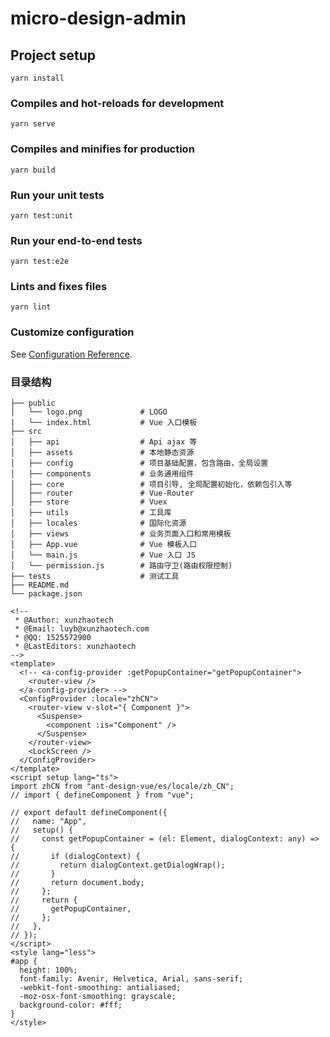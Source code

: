 # micro-design-admin

## Project setup
```
yarn install
```

### Compiles and hot-reloads for development
```
yarn serve
```

### Compiles and minifies for production
```
yarn build
```

### Run your unit tests
```
yarn test:unit
```

### Run your end-to-end tests
```
yarn test:e2e
```

### Lints and fixes files
```
yarn lint
```

### Customize configuration
See [Configuration Reference](https://cli.vuejs.org/config/).

### 目录结构
```
├── public
│   └── logo.png             # LOGO
|   └── index.html           # Vue 入口模板
├── src
│   ├── api                  # Api ajax 等
│   ├── assets               # 本地静态资源
│   ├── config               # 项目基础配置，包含路由，全局设置
│   ├── components           # 业务通用组件
│   ├── core                 # 项目引导, 全局配置初始化，依赖包引入等
│   ├── router               # Vue-Router
│   ├── store                # Vuex
│   ├── utils                # 工具库
│   ├── locales              # 国际化资源
│   ├── views                # 业务页面入口和常用模板
│   ├── App.vue              # Vue 模板入口
│   └── main.js              # Vue 入口 JS
│   └── permission.js        # 路由守卫(路由权限控制)
├── tests                    # 测试工具
├── README.md
└── package.json
```

```vue
<!--
 * @Author: xunzhaotech
 * @Email: luyb@xunzhaotech.com
 * @QQ: 1525572900
 * @LastEditors: xunzhaotech
-->
<template>
  <!-- <a-config-provider :getPopupContainer="getPopupContainer">
    <router-view />
  </a-config-provider> -->
  <ConfigProvider :locale="zhCN">
    <router-view v-slot="{ Component }">
      <Suspense>
        <component :is="Component" />
      </Suspense>
    </router-view>
    <LockScreen />
  </ConfigProvider>
</template>
<script setup lang="ts">
import zhCN from "ant-design-vue/es/locale/zh_CN";
// import { defineComponent } from "vue";

// export default defineComponent({
//   name: "App",
//   setup() {
//     const getPopupContainer = (el: Element, dialogContext: any) => {
//       if (dialogContext) {
//         return dialogContext.getDialogWrap();
//       }
//       return document.body;
//     };
//     return {
//       getPopupContainer,
//     };
//   },
// });
</script>
<style lang="less">
#app {
  height: 100%;
  font-family: Avenir, Helvetica, Arial, sans-serif;
  -webkit-font-smoothing: antialiased;
  -moz-osx-font-smoothing: grayscale;
  background-color: #fff;
}
</style>

```